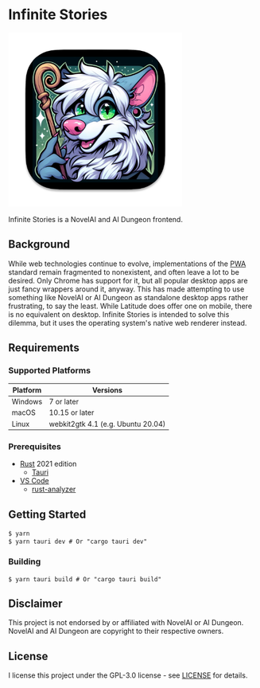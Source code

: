 # Infinite Stories

<p align="center">
<p>
<img src="./icon.png" width="350">
</p>
<p>
Infinite Stories is a NovelAI and AI Dungeon frontend.
</p>
</div>

## Background

While web technologies continue to evolve, implementations of the [PWA](https://en.wikipedia.org/wiki/Progressive_web_app) standard remain fragmented to nonexistent, and often leave a lot to be desired. Only Chrome has support for it, but all popular desktop apps are just fancy wrappers around it, anyway. This has made attempting to use something like NovelAI or AI Dungeon as standalone desktop apps rather frustrating, to say the least. While Latitude does offer one on mobile, there is no equivalent on desktop. Infinite Stories is intended to solve this dilemma, but it uses the operating system's native web renderer instead.

## Requirements

### Supported Platforms

| Platform | Versions                           |
| -------- | ---------------------------------- |
| Windows  | 7 or later                         |
| macOS    | 10.15 or later                     |
| Linux    | webkit2gtk 4.1 (e.g. Ubuntu 20.04) |

### Prerequisites

- [Rust](https://www.rust-lang.org/tools/install) 2021 edition
  - [Tauri](https://marketplace.visualstudio.com/items?itemName=tauri-apps.tauri-vscode)
- [VS Code](https://code.visualstudio.com/)
  - [rust-analyzer](https://marketplace.visualstudio.com/items?itemName=rust-lang.rust-analyzer)

## Getting Started

```shell
$ yarn
$ yarn tauri dev # Or "cargo tauri dev"
```

### Building

```shell
$ yarn tauri build # Or "cargo tauri build"
```

## Disclaimer

This project is not endorsed by or affiliated with NovelAI or AI Dungeon. 
NovelAI and AI Dungeon are copyright to their respective owners.

## License

I license this project under the GPL-3.0 license - see [LICENSE](LICENSE) for details.